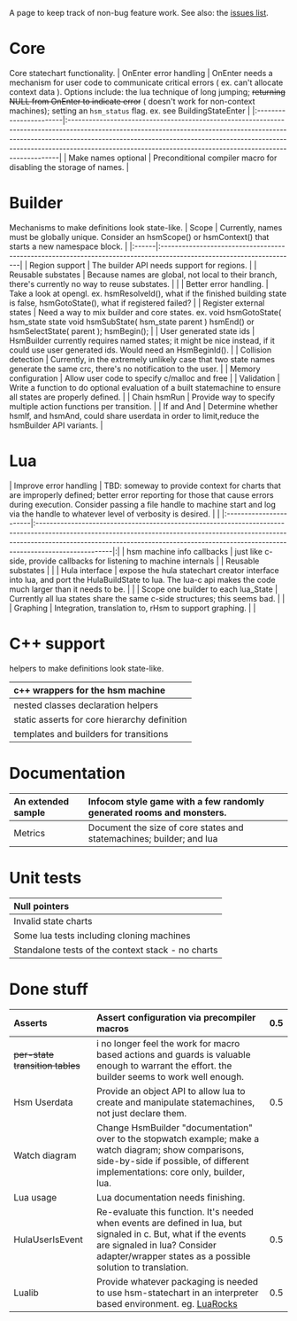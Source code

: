 A page to keep track of non-bug feature work. See also: the [issues list](http://code.google.com/p/hsm-statechart/issues/list).



# **Core** #
Core statechart functionality.
| OnEnter error handling | OnEnter needs a mechanism for user code to communicate critical errors ( ex. can't allocate context data ). Options include: the lua technique of long jumping; ~~returning NULL from OnEnter to indicate error~~ ( doesn't work for non-context machines); setting an `hsm_status` flag. ex. see BuildingStateEnter |
|:-----------------------|:---------------------------------------------------------------------------------------------------------------------------------------------------------------------------------------------------------------------------------------------------------------------------------------------------------------------|
| Make names optional    | Preconditional compiler macro for disabling the storage of names.                                                                                                                                                                                                                                                    |

# **Builder** #
Mechanisms to make definitions look state-like. 
| Scope | Currently, names must be globally unique. Consider an hsmScope() or hsmContext() that starts a new namespace block. |
|:------|:--------------------------------------------------------------------------------------------------------------------|
| Region support | The builder API needs support for regions.                                                                          |
| Reusable substates | Because names are global, not local to their branch, there's currently no way to reuse substates.                   |                                                                                                                     |
| Better error handling. | Take a look at opengl. ex. hsmResolveId(), what if the finished building state is false, hsmGotoState(), what if registered failed? |
| Register external states | Need a way to mix builder and core states. ex. void hsmGotoState( hsm\_state state void hsmSubState( hsm\_state parent ) hsmEnd() or hsmSelectState( parent ); hsmBegin();  |
| User generated state ids | HsmBuilder currently requires named states; it might be nice instead, if it could use user generated ids. Would need an HsmBeginId(). |
| Collision detection | Currently, in the extremely unlikely case that two state names generate the same crc, there's no notification to the user. |
| Memory configuration | Allow user code to specify c/malloc and free                                                                        |
| Validation | Write a function to do optional evaluation of a built statemachine to ensure all states are properly defined.       |
| Chain hsmRun | Provide way to specify multiple action functions per transition.                                                    |
| If and And | Determine whether hsmIf, and hsmAnd, could share userdata in order to limit,reduce the hsmBuilder API variants.     |


# **Lua** #

| Improve error handling | TBD: someway to provide context for charts that are improperly defined; better error reporting for those that cause errors during execution. Consider passing a file handle to machine start and log via the handle to whatever level of verbosity is desired. | |
|:-----------------------|:---------------------------------------------------------------------------------------------------------------------------------------------------------------------------------------------------------------------------------------------------------------|:|
| hsm machine info callbacks | just like c-side, provide callbacks for listening to machine internals                                                                                                                                                                                         |
| Reusable substates     |                                                                                                                                                                                                                                                                |
| Hula interface         | expose the hula statechart creator interface into lua, and port the HulaBuildState to lua. The lua-c api makes the code much larger  than it needs to be.                                                                                                      | |
| Scope one builder to each lua\_State | Currently all lua states share the same c-side structures; this seems bad.                                                                                                                                                                                     | |
| Graphing               | Integration, translation to, rHsm to support graphing.                                                                                                                                                                                                         | |


# **C++ support** #
helpers to make definitions look state-like.

| c++ wrappers for the hsm machine |
|:---------------------------------|
| nested classes declaration helpers |
| static asserts for core hierarchy definition |
| templates and builders for transitions  |


# **Documentation** #
| An extended sample | Infocom style game with a few randomly generated rooms and monsters. |
|:-------------------|:---------------------------------------------------------------------|
| Metrics            | Document the size of core states and statemachines; builder; and lua ||


# **Unit tests** #
| Null pointers |
|:--------------|
| Invalid state charts |
| Some lua tests including cloning machines |
| Standalone tests of the context stack - no charts |

# Done stuff #

| Asserts | Assert configuration via precompiler macros | 0.5 |
|:--------|:--------------------------------------------|:----|
| ~~per-state transition tables~~ | i no longer feel the work for macro based actions and guards is valuable enough to warrant the effort. the builder seems to work well enough. |
| Hsm Userdata | Provide an object API to allow lua to create and manipulate statemachines, not just declare them. | 0.5 |
| Watch diagram | Change HsmBuilder "documentation" over to the stopwatch example; make a watch diagram; show comparisons, side-by-side if possible, of different implementations: core only, builder, lua. |
| Lua usage | Lua documentation needs finishing.          |
| HulaUserIsEvent | Re-evaluate this function. It's needed when events are defined in lua, but signaled in c. But, what if the events are signaled in lua? Consider adapter/wrapper states as a possible solution to translation. | 0.5  |
| Lualib  | Provide whatever packaging is needed to use hsm-statechart in an interpreter based environment. eg. [LuaRocks](http://luarocks.org/) | 0.5 |
